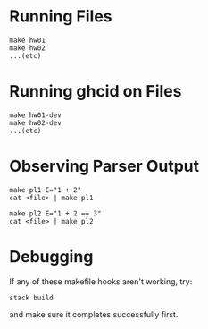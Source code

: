 # Running Files

    make hw01
    make hw02
    ...(etc)

# Running ghcid on Files

    make hw01-dev
    make hw02-dev
    ...(etc)

# Observing Parser Output

    make pl1 E="1 + 2"
    cat <file> | make pl1

    make pl2 E="1 + 2 == 3"
    cat <file> | make pl2

# Debugging

If any of these makefile hooks aren't working, try:

    stack build

and make sure it completes successfully first.
